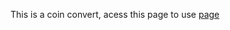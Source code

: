 This is a coin convert, acess this page to use [page](https://blackwolf449.github.io/API-conversao)
